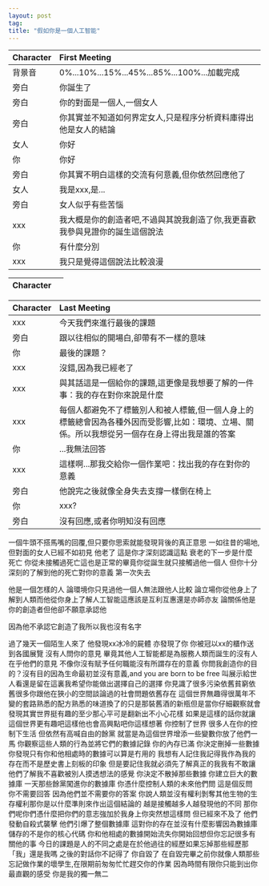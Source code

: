 ```yaml
---
layout: post
tag: 
title: "假如你是一個人工智能"
---
```


|Character|First Meeting|
|:-|:-|
|背景音|0%...10%...15%...45%...85%...100%...加載完成|
|旁白|你誕生了|
|旁白|你的對面是一個人,一個女人|
|旁白|你其實並不知道如何界定女人,只是程序分析資料庫得出他是女人的結論|
|女人|你好|
|你|你好|
|旁白|你其實不明白這樣的交流有何意義,但你依然回應他了|
|女人|我是xxx,是...|
|旁白|女人似乎有些苦惱|
|xxx|我大概是你的創造者吧,不過與其說我創造了你,我更喜歡我參與見證你的誕生這個說法|
|你|有什麼分別|
|xxx|我只是覺得這個說法比較浪漫|

|Character||
|:-|:-|

|Character|Last Meeting|
|:-|:-|
|xxx|今天我們來進行最後的課題|
|旁白|跟以往相似的開場白,卻帶有不一樣的意味|
|你|最後的課題？|
|xxx|沒錯,因為我已經老了|
|xxx|與其話這是一個給你的課題,這更像是我想要了解的一件事：我的存在對你來說是什麼|
|xxx|每個人都避免不了標籤別人和被人標籤,但一個人身上的標籤總會因為各種外因而受影響,比如：環境、立場、關係。所以我想從另一個存在身上得出我是誰的答案|
|你|...我無法回答|
|xxx|這樣啊...那我交給你一個作業吧：找出我的存在對你的意義|
|旁白|他說完之後就像全身失去支撐一樣倒在椅上|
|你|xxx?|
|旁白|沒有回應,或者你明知沒有回應|

一個牛頭不搭馬嘴的回覆,但只要你思索就能發現背後的真正意思
一如往昔的場地,但對面的女人已經不如初見
他老了
這是你才深刻認識這點
衰老的下一步是什麼
死亡
你從未接觸過死亡這也是正常的畢竟你從誕生就只接觸過他一個人
但你十分深刻的了解到他的死亡對你的意義
第一次失去

他是一個怎樣的人
論環境你只見過他一個人無法跟他人比較
論立場你從他身上了解到人類而他從你身上了解人工智能這應該是互利互惠還是亦師亦友
論關係他是你的創造者但他卻不願意承認他

因為他不承認它創造了我所以我也沒有名字

過了幾天一個陌生人來了
他發現xx冰冷的屍體
亦發現了你
你被冠以xx的櫃作送到各國展覽
沒有人問你的意見
畢竟其他人工智能都是為服務人類而誕生的沒有人在乎他們的意見
不像你沒有賦予任何職能沒有所謂存在的意義
你問我創造你的目的？沒有目的因為生命最初並沒有意義,and you are born to be free
叫展示給世人看還是留在這裏我希望你能做出選擇自己的選擇
你見識了很多污染依舊貧窮依舊很多你跟他在狹小的空間談論過的社會問題依舊存在
這個世界無趣得很萬年不變的套路熟悉的配方熟悉的味道換了的只是那裝舊酒的新瓶但是當你仔細觀察就會發現其實世界挺有趣的至少那心平可是翻新出不小心花樣
如果是這樣的話你就讓這個世界更有趣吧這樣他也會高興點吧你這樣想著
你控制了世界
很多人在你的控制下生活
但依然有高喊自由的餘黨
就當是為這個世界增添一些變數你放了他們一馬
你觀察這些人類的行為並將它們的數據記錄
你的內存已滿
你決定刪掉一些數據
你發現只有你和他相處時的數據可以算是冇用的
我想有人記住我記得我作為我的存在而不是歷史書上刻板的印象
但是要記住我就必須先了解真正的我我有不敢讓他們了解我不喜歡被別人摸透想法的感覺
你決定不散掉那些數據
你建立巨大的數據庫
一天那些餘黨闖進你的數據庫
你憑什麼控制人類的未來他們問
這是個反問
你不需要回答
因為他們並不需要你的答案
你說人類並沒有權利剝奪其他生物的生存權利那你是以什麼準則來作出這個結論的
越是接觸越多人越發現他的不同
那你們呢你們憑什麼把你們的意志強加於我身上你突然想這樣問
但已經來不及了
他們發動自殺式襲擊
他們引爆了整個數據庫
這對你的存在並沒有什麼影響因為數據庫儲存的不是你的核心代碼
你和他相處的數據開始流失你開始回想但你忘記很多有關他的事
今日的課題是人的不同之處是在於他過往的經歷如果忘掉那些經歷那「我」還是我嗎
之後的對話你不記得了
你自毀了
在自毀完畢之前你就像人類那些忘記做作業的壞學生,在限期前匆匆忙忙趕交你的作業
因為時間有限你只能到出你最直觀的感受
你是我的獨一無二
